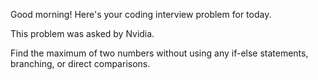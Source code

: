 Good morning! Here's your coding interview problem for today.This problem was asked by Nvidia.Find the maximum of two numbers without using any if-else statements, branching,or direct comparisons.